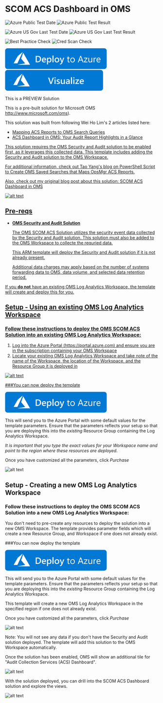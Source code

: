 # SCOM ACS Dashboard in OMS

![Azure Public Test Date](https://azurequickstartsservice.blob.core.windows.net/badges/oms-scomacs-solution/PublicLastTestDate.svg)
![Azure Public Test Result](https://azurequickstartsservice.blob.core.windows.net/badges/oms-scomacs-solution/PublicDeployment.svg)

![Azure US Gov Last Test Date](https://azurequickstartsservice.blob.core.windows.net/badges/oms-scomacs-solution/FairfaxLastTestDate.svg)
![Azure US Gov Last Test Result](https://azurequickstartsservice.blob.core.windows.net/badges/oms-scomacs-solution/FairfaxDeployment.svg)

![Best Practice Check](https://azurequickstartsservice.blob.core.windows.net/badges/oms-scomacs-solution/BestPracticeResult.svg)
![Cred Scan Check](https://azurequickstartsservice.blob.core.windows.net/badges/oms-scomacs-solution/CredScanResult.svg)

[![Deploy to Azure](https://raw.githubusercontent.com/Azure/azure-quickstart-templates/master/1-CONTRIBUTION-GUIDE/images/deploytoazure.svg?sanitize=true)](https://portal.azure.com/#create/Microsoft.Template/uri/https%3A%2F%2Fraw.githubusercontent.com%2Fazure%2Fazure-quickstart-templates%2Fmaster%2Foms-scomacs-solution%2F%2Fazuredeploy.json)
[![Visualize](https://raw.githubusercontent.com/Azure/azure-quickstart-templates/master/1-CONTRIBUTION-GUIDE/images/visualizebutton.svg?sanitize=true)](http://armviz.io/#/?load=https%3A%2F%2Fraw.githubusercontent.com%2FAzure%2Fazure-quickstart-templates%2Fmaster%oms-scomacs-solution%2Fazuredeploy.json)

This is a PREVIEW Solution

This is a pre-built solution for Microsoft OMS
<a href="http://www.microsoft.com/oms" target="_blank">http://www.microsoft.com/oms).

This solution was built from following Wei Ho Lim's 2 articles listed here:

<ul>
    <li><a href="https://blogs.msdn.microsoft.com/wei_out_there_with_system_center/2016/07/25/mapping-acs-reports-to-oms-search-queries/" target="_blank">Mapping ACS Reports to OMS Search Queries</li>
    <li><a href="https://blogs.msdn.microsoft.com/wei_out_there_with_system_center/2016/08/16/acs-dashboard-in-oms-your-audit-report-highlights-at-a-glance/" target="_blank">ACS Dashboard in OMS: Your Audit Report Highlights in a Glance</li>
</ul>

This solution requires the
<a href="https://docs.microsoft.com/en-us/azure/operations-management-suite/oms-security-getting-started?toc=%2fazure%2flog-analytics%2ftoc.json" target="_blank">OMS
Security and Audit solution to be enabled first, as it leverages this collected
data. This template includes adding the Security and Audit solution to the OMS
Workspace.

For additional information, check out Tao Yang's blog on
<a href="http://blog.tyang.org/2016/12/17/powershell-script-to-create-oms-saved-searches-that-maps-opsmgr-acs-reports/" target="_blank">PowerShell
Script to Create OMS Saved Searches that Maps OpsMgr ACS Reports.

Also, check out my original blog post about this solution:
<a href="http://adinermie.com/scom-acs-dashboard-oms/" target="_blank">SCOM ACS
Dashboard in OMS

![alt text](images/aearmscomacs.png "SCOM ACS Dashboard in OMS")

## Pre-reqs

- **OMS Security and Audit Solution**

  The OMS SCOM ACS Solution utilizes the security event data collected by the
  Security and Audit solution. This solution must also be added to the OMS
  Workspace to collecte the requried data.

  This ARM template will deploy the Security and Audit solution if it is not
  already present.

  Additional data charges may apply based on the number of systems forwarding
  data to OMS, data volume, and selected data retention period.

If you **do not** have an existing OMS Log Analytics Workspace, the template
will create and deploy this for you.

## Setup - Using an existing OMS Log Analytics Workspace

### Follow these instructions to deploy the OMS SCOM ACS Solution into an existing OMS Log Analytics Workspace:

<ol>
    <li>Log into the Azure Portal (<a href="https://portal.azure.com" target="_blank">https://portal.azure.com) and ensure you are in the subscription containing your OMS Workspace</li>
    <li>Locate your existing OMS Log Analytics Workspace and take note of the name of the Workspace, the location of the Workspace, and the Resource Group it is deployed in</li>
</ol>

![alt text](images/aeomsworkspace.png "omsws")

###You can now deploy the template

[![Deploy to Azure](https://raw.githubusercontent.com/Azure/azure-quickstart-templates/master/1-CONTRIBUTION-GUIDE/images/deploytoazure.svg?sanitize=true)](https://portal.azure.com/#create/Microsoft.Template/uri/https%3A%2F%2Fraw.githubusercontent.com%2FAzure%2Fazure-quickstart-templates%2Fmaster%2Foms-scomacs-solution%2F%2Fazuredeploy.json)

This will send you to the Azure Portal with some default values for the template
parameters. Ensure that the parameters reflects your setup so that you are
deploying this into the _existing_ Resource Group containing the Log Analytics
Workspace.

_It is important that you type the exact values for your Workspace name and
point to the region where these resources are deployed._

Once you have customized all the parameters, click _Purchase_

![alt text](images/aescomacstemplatedeploy.png "template")

## Setup - Creating a new OMS Log Analytics Workspace

### Follow these instructions to deploy the OMS SCOM ACS Solution into a new OMS Log Analytics Workspace:

You don't need to pre-create any resources to deploy the solution into a new OMS
Workspace. The template provides parameter fields which will create a new
Resource Group, and Workspace if one does not already exist.

###You can now deploy the template

[![Deploy to Azure](https://raw.githubusercontent.com/Azure/azure-quickstart-templates/master/1-CONTRIBUTION-GUIDE/images/deploytoazure.svg?sanitize=true)](https://portal.azure.com/#create/Microsoft.Template/uri/https%3A%2F%2Fraw.githubusercontent.com%2FAzure%2Fazure-quickstart-templates%2Fmaster%2Foms-scomacs-solution%2F%2Fazuredeploy.json)

This will send you to the Azure Portal with some default values for the template
parameters. Ensure that the parameters reflects your setup so that you are
deploying this into the _existing_ Resource Group containing the Log Analytics
Workspace.

This template will create a new OMS Log Analytics Workspace in the specified
region if one does not already exist.

Once you have customized all the parameters, click _Purchase_

![alt text](images/aescomacstemplatedeploy.png "template")

Note: You will not see any data if you don't have the Security and Audit
solution deployed. The template will add this solution to the OMS Workspace
automatically.

Once the solution has been enabled, OMS will show an additional tile for "Audit
Collection Services (ACS) Dashboard".

![alt text](images/aeacssummarytile.png "Audit Collection Services (ACS) Dashboard")

With the solution deployed, you can drill into the SCOM ACS Dashboard solution
and explore the views.

![alt text](images/aescomacssolutionview.png "SCOM ACS Solutoin View")
